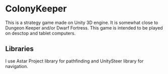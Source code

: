 # ColonyKeeper


This is a strategy game made on Unity 3D engine. It is somewhat close to Dungeon Keeper and/or Dwarf Fortress. This game is intended to be played on desctop and tablet computers.

## Libraries 

I use Astar Project library for pathfinding and UnitySteer library for navigation.
